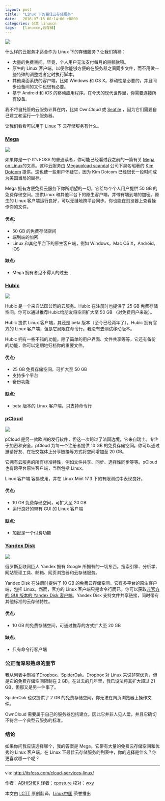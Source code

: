 ```yaml
---
layout: post
title:	"Linux 下的最佳云存储服务"
date:	2016-07-16 08:14:00 +0800 
categories:	分享 linuxcn 
tags:	[linuxcn,云存储]
---
```



![](/Asserts/Images/album/201607/16/195845mresettnsbmnwxnj.jpg)


什么样的云服务才适合作为 Linux 下的存储服务？让我们猜猜：


* 大量的免费空间。毕竟，个人用户无法支付每月的巨额款项。
* 原生的 Linux 客户端。以便你能够方便的在服务器之间同步文件，而不用做一些特殊的调整或者定时执行脚本。
* 其他桌面系统的客户端，比如 Windows 和 OS X。移动性是必要的，并且同步设备间的文件也很有必要。
* 基于 Android 和 iOS 的移动应用程序。在今天的现代世界里，你需要连接所有设备。


我不将自托管的云服务计算在内，比如 OwnCloud 或 [Seafile](https://www.seafile.com/en/home/) ，因为它们需要自己建立和运行一个服务器。


让我们看看可以用于 Linux 下 云存储服务有什么。


### [Mega](https://mega.nz/)


![](/Asserts/Images/album/201607/16/195904mge6ue7qz48q7eue.jpg)


如果你是一个 It’s FOSS 的普通读者，你可能已经看过我之前的一篇有关 [Mega on Linux](http://itsfoss.com/install-mega-cloud-storage-linux/)的文章。这种云服务由 [Megaupload scandal](https://en.wikipedia.org/wiki/Megaupload) 公司下臭名昭著的 [Kim Dotcom](https://en.wikipedia.org/wiki/Kim_Dotcom) 提供。这也使一些用户怀疑它，因为 Kim Dotcom 已经很长一段时间成为美国当局的目标。


Mega 拥有方便免费云服务下你所期望的一切。它给每个个人用户提供 50 GB 的免费存储空间。提供Linux 和其他平台下的原生客户端，并带有端到端的加密。原生的 Linux 客户端运行良好，可以无缝地跨平台同步。你也能在浏览器上查看操作你的文件。


#### 优点:


* 50 GB 的免费存储空间
* 端到端的加密
* Linux 和其他平台下的原生客户端，例如 Windows，Mac OS X，Android，iOS


#### 缺点:


* Mega 拥有者见不得人的过去


### [Hubic](https://hubic.com/)


![](/Asserts/Images/album/201607/16/195923my859jfcruucchji.jpeg)


Hubic 是一个来自法国公司的云服务。Hubic 在注册时也提供了 25 GB 免费存储空间。你可以通过推荐Hubic给朋友将空间扩大至 50 GB （对免费用户来说）。


Hubic 提供 Linux 客户端，其还是 beta 版本（至今已经两年了）。Hubic 拥有官方的 Linux 客户端，但是它局限在命令行。我没有去测试移动版本。


Hubic 拥有一些不错的功能。除了简单的用户界面、文件共享等等，它还有备份的功能，你可以定期地归档你的重要文件。


#### 优点:


* 25 GB 免费存储空间，可扩大至 50 GB
* 支持多个平台
* 备份功能


#### 缺点:


* beta 版本的 Linux 客户端，只支持命令行


### [pCloud](https://www.pcloud.com/)


![](/Asserts/Images/album/201607/16/195945p16warw623srayzr.jpeg)


pCloud 是另一款欧洲的发行软件，但这一次跨过了法国边境，它来自瑞士。专注于加密和安全，pCloud 为每一个注册者提供 10 GB 的免费存储空间。你可以通过邀请好友、在社交媒体上分享链接等方式将空间增加至 20 GB。


它拥有云服务的所有标准特性，例如文件共享、同步、选择性同步等等。pCloud 也有跨平台原生客户端，当然包括 Linux。


Linux 客户端 容易使用，并在 Linux Mint 17.3 下的有限测试中表现良好。


#### 优点:


* 10 GB 免费存储空间，可扩大至 20 GB
* 运行良好的带有 GUI 的 Linux 客户端


#### 缺点:


* 加密是一个付费功能


### [Yandex Disk](https://disk.yandex.com/)


![](/Asserts/Images/album/201607/16/200005emjzm3bm3jba8gpj.jpg)


俄罗斯互联网巨人 Yandex 拥有 Google 所拥有的一切东西。搜索引擎、分析学、网站管理工具、邮箱、网页浏览器和云存储服务。


Yandex Disk 在注册时提供了 10 GB 的免费云存储空间。它有多平台的原生客户端，包括 Linux。然而，官方的 Linux 客户端只是命令行而已。你可以获取[非官方的 GUI 版本的 Yandex Disk 客户端](https://mintguide.org/tools/265-yd-tools-gui-indicator-for-yandexdisk-free-cloud-storage-in-linux-mint.html)。Yandex Disk 支持文件共享链接，同时带有其他标准的云存储特性。


#### 优点:


* 10 GB 的免费存储空间，可通过推荐的方式扩大至 20 GB


#### 缺点:


* 只有命令行客户端


### 公正而深思熟虑的删节


我从列表中删减了[Dropbox](https://www.dropbox.com/)、[SpiderOak](https://spideroak.com/)。Dropbox 对 Linux 来说非常优秀，但是它的免费存储空间限制在 2 GB。在过去的几年里，我已设法将其扩大超过 21 GB，但那又是另一件事了。


SpiderOak 也仅提供了 2 GB 的免费存储空间，你无法在网页浏览器上操作文件。


OwnCloud 需要属于自己的服务器包括建立，因此它并非人见人爱。并且它确切不符合一个典型云服务的标准。


### 结论


如果你问我应该选择哪个，我的答案是 Mega。它带有大量的免费云存储空间和优秀的 Linux 客户端。在 Linux 下最佳云存储服务的列表中，你的选择是什么？你更喜欢哪一个呢？




---


via: <http://itsfoss.com/cloud-services-linux/>


作者：[ABHISHEK](http://itsfoss.com/author/abhishek/) 译者：[cposture](https://github.com/cposture) 校对：[wxy](https://github.com/wxy)


本文由 [LCTT](https://github.com/LCTT/TranslateProject) 原创翻译，[Linux中国](https://linux.cn/) 荣誉推出
